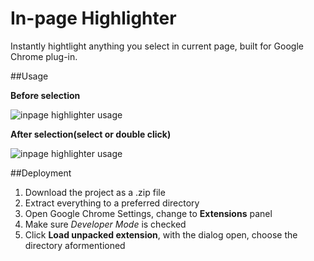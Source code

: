 In-page Highlighter
===================

Instantly hightlight anything you select in current page, built for Google Chrome plug-in.

##Usage

**Before selection**

![inpage highlighter usage](http://ww4.sinaimg.cn/mw690/831e9385jw1e8h7jn93tgj20pu0dwdie.jpg)

**After selection(select or double click)**

![inpage highlighter usage](http://ww2.sinaimg.cn/mw690/831e9385jw1e8h7jm1p96j20pq0dx414.jpg)

##Deployment

1. Download the project as a .zip file
2. Extract everything to a preferred directory
3. Open Google Chrome Settings, change to **Extensions** panel
4. Make sure *Developer Mode* is checked
5. Click **Load unpacked extension**, with the dialog open, choose the directory aformentioned
